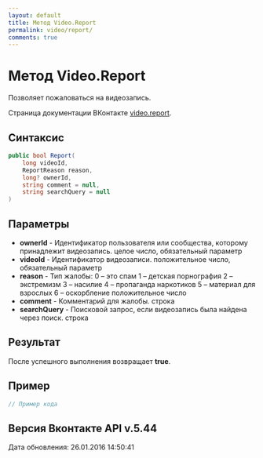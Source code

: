 ```yaml
---
layout: default
title: Метод Video.Report
permalink: video/report/
comments: true
---
```

# Метод Video.Report
Позволяет пожаловаться на видеозапись.

Страница документации ВКонтакте [video.report](https://vk.com/dev/video.report).

## Синтаксис
``` csharp
public bool Report(
	long videoId,
	ReportReason reason,
	long? ownerId,
	string comment = null,
	string searchQuery = null
)
```

## Параметры
+ **ownerId** - Идентификатор пользователя или сообщества, которому принадлежит видеозапись. целое число, обязательный параметр
+ **videoId** - Идентификатор видеозаписи. положительное число, обязательный параметр
+ **reason** - Тип жалобы: 
0 – это спам 
1 – детская порнография 
2 – экстремизм 
3 – насилие 
4 – пропаганда наркотиков 
5 – материал для взрослых 
6 – оскорбление положительное число
+ **comment** - Комментарий для жалобы. строка
+ **searchQuery** - Поисковой запрос, если видеозапись была найдена через поиск. строка

## Результат
После успешного выполнения возвращает **true**.

## Пример
``` csharp
// Пример кода
```

## Версия Вконтакте API v.5.44
Дата обновления: 26.01.2016 14:50:41
